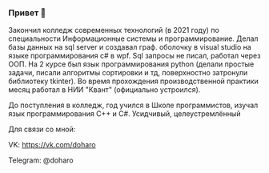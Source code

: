 ### Привет 👋
Закончил колледж современных технологий (в 2021 году) по специальности Информационные системы и программирование.
Делал базы данных на sql server и создавал граф. оболочку в visual studio на языке программирования c# в wpf. Sql запросы не писал, работал через ООП.
На 2 курсе был язык программирования python (делали простые задачи, писали алгоритмы сортировки и тд, поверхностно затронули библиотеку tkinter). Во время прохождения производственной практики месяц работал в НИИ "Квант" (официально устроился).

До поступления в колледж, год учился в Школе программистов, изучал язык программирования C++ и C#.
Усидчивый, целеустремлённый

Для связи со мной:

VK: https://vk.com/doharo

Telegram: @doharo

<!--
**doharo2001/doharo2001** is a ✨ _special_ ✨ repository because its `README.md` (this file) appears on your GitHub profile.

Here are some ideas to get you started:

- 🔭 I’m currently working on ...
- 🌱 I’m currently learning ...
- 👯 I’m looking to collaborate on ...
- 🤔 I’m looking for help with ...
- 💬 Ask me about ...
- 📫 How to reach me: ...
- 😄 Pronouns: ...
- ⚡ Fun fact: ...
-->
